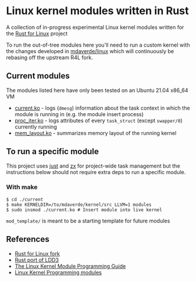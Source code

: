 # Linux kernel modules written in Rust

A collection of in-progress experimental Linux kernel modules written for the [Rust for Linux](https://github.com/Rust-for-Linux/linux) project

To run the out-of-tree modules here you'll need to run a custom kernel with the changes developed in [mdaverde/linux](https://github.com/mdaverde/linux) which will continuously be rebasing off the upstream R4L fork.

## Current modules

The modules listed here have only been tested on an Ubuntu 21.04 x86_64 VM

- [current.ko](./current) - logs (`dmesg`) information about the task context in which the module is running in (e.g. the module insert process)
- [proc_iter.ko](./proc_iter) - logs attributes of every `task_struct` (except `swapper/0`) currently running
- [mem_layout.ko](./mem_layout) - summarizes memory layout of the running kernel

## To run a specific module

This project uses [just](https://github.com/casey/just) and [zx](https://github.com/google/zx) for project-wide task management but the instructions below should not require extra deps to run a specific module.

### With make

```shell
$ cd ./current
$ make KERNELDIR=/to/mdaverde/kernel/src LLVM=1 modules
$ sudo insmod ./current.ko # Insert module into live kernel
```

`mod_template/` is meant to be a starting template for future modules

## References

- [Rust for Linux fork](https://github.com/Rust-for-Linux/linux)
- [Rust port of LDD3](https://github.com/d0u9/Linux-Device-Driver-Rust)
- [The Linux Kernel Module Programming Guide](https://sysprog21.github.io/lkmpg/)
- [Linux Kernel Programming modules](https://github.com/PacktPublishing/Linux-Kernel-Programming)
